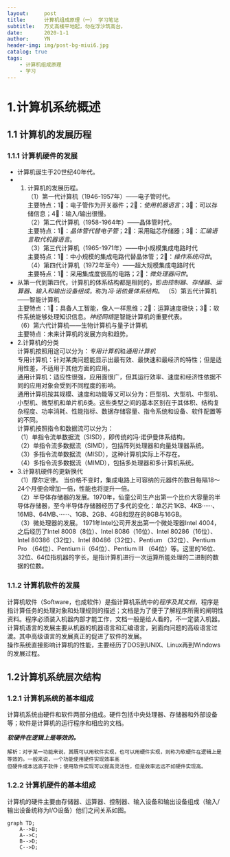 ```yaml
---
layout:     post
title:      计算机组成原理（一） 学习笔记
subtitle:   万丈高楼平地起，勿在浮沙筑高台。
date:       2020-1-1
author:     YN
header-img: img/post-bg-miui6.jpg
catalog: true
tags:
    - 计算机组成原理
    - 学习
--- 
```

# 1.计算机系统概述
## 1.1 计算机的发展历程
###  1.1.1 计算机硬件的发展
- 计算机诞生于20世纪40年代。
- 1. 计算机的发展历程。  
      （1）第一代计算机（1946-1957年）——电子管时代。  
	             主要特点：1⃣️：电子管作为开关器件；2⃣️：*使用机器语言*；3⃣️：可以存储信息；4⃣️：输入/输出很慢。  
	（2）第二代计算机（1958-1964年）——晶体管时代。  
			主要特点：1⃣️：*晶体管代替电子管*；2⃣️：采用磁芯存储器；3⃣️：*汇编语言取代机器语言*。  
	（3）第三代计算机（1965-1971年）——中小规模集成电路时代  
			主要特点：1⃣️：中小规模的集成电路代替晶体管；2⃣️：*操作系统问世*。  
	（4）第四代计算机（1972年至今）——超大规模集成电路时代  
			主要特点：1⃣️：采用集成度很高的电路；2⃣️：*微处理器问世*。
- 从第一代到第四代，计算机的体系结构都是相同的，即*由控制器、存储器、运算器、输入和输出设备组成*，称为*冯·诺依曼体系结构*。
	（5）第五代计算机——智能计算机  
			主要特点：1⃣️：具备人工智能，像人一样思维；2⃣️：运算速度极快；3⃣️：软件系统能够处理知识信息。*神经网络*是智能计算机的重要代表。  
	（6）第六代计算机——生物计算机与量子计算机  
			主要特点：未来计算机的发展方向和趋势。  
- 2.计算机的分类  
  计算机按照用途可以分为：*专用计算机*和*通用计算机*  
  专用计算机：针对某类问题能显示出最有效、最快速和最经济的特性；但是适用性差，不适用于其他方面的应用。  
  通用计算机：适应性很强，应用面很广，但其运行效率、速度和经济性依据不同的应用对象会受到不同程度的影响。  
  通用计算机按其规模、速度和功能等又可以分为：巨型机、大型机、中型机、小型机、微型机和单片机6类。这些类型之间的基本区别在于其体积、结构复杂程度、功率消耗、性能指标、数据存储容量、指令系统和设备、软件配置等的不同。    
  计算机按照指令和数据流可以分为：  
  	（1）单指令流单数据流（SISD），即传统的冯·诺伊曼体系结构。  
  	（2）单指令流多数据流（SIMD），包括阵列处理器和向量处理器系统。  
  	（3）多指令流单数据流（MISD），这种计算机实际上不存在。  
  	（4）多指令流多数据流（MIMD），包括多处理器和多计算机系统。  
- 3.计算机硬件的更新换代  
  （1）摩尔定律。  当价格不变时，集成电路上可容纳的元器件的数目每隔18～24个月便会增加一倍，性能也将提升一倍。  
  （2）半导体存储器的发展。1970年，仙童公司生产出第一个比价大容量的半导体存储器，至今半导体存储器经历了多代的变化：单芯片1KB、4KB······、16MB、64MB、······、1GB、2GB、4GB和现在的8GB与16GB。  
  （3）微处理器的发展。  1971年Intel公司开发出第一个微处理器Intel 4004，之后经历了Intel 8008（8位）、Intel 8086（16位）、Intel 80286（16位）、Intel 80386（32位）、Intel 80486（32位）、Pentium （32位）、Pentium Pro （64位）、Pentium ⅱ（64位）、Pentium 
 Ⅲ （64位）等。这里的16位、32位、64位指机器的字长，是指计算机进行一次运算所能处理的二进制的数据的位数。  
     
### 1.1.2 计算机软件的发展  
计算机软件（Software，也成软件）是指计算机系统中的*程序及其文档*，程序是指计算任务的处理对象和处理规则的描述；文档是为了便于了解程序所需的阐明性资料。程序必须装入机器内部才能工作，文档一般是给人看的，不一定装入机器。  
计算机语言的发展主要从机器的机器语言和汇编语言，到面向问题的高级语言过渡。其中高级语言的发展真正的促进了软件的发展。  
操作系统直接影响计算机的性能，主要经历了DOS到UNIX、Linux再到Windows的发展过程。
## 1.2计算机系统层次结构  
### 1.2.1 计算机系统的基本组成  
计算机系统由硬件和软件两部分组成。硬件包括中央处理器、存储器和外部设备等；软件是计算机的运行程序和相应的文档。
  
**_软硬件在逻辑上是等效的。_**  
 
``` 
解析：对于某一功能来说，其既可以用软件实现，也可以用硬件实现，则称为软硬件在逻辑上是等效的。一般来说，一个功能使用硬件实现效率高
但硬件成本远高于软件；使用软件实现可以提高灵活性，但是效率远远不如硬件实现高。
```
### 1.2.2 计算机硬件的基本组成  
计算机的硬件主要由存储器、运算器、控制器、输入设备和输出设备组成（输入/输出设备统称为I/O设备）他们之间关系如图。

```
graph TD;
    A-->B;
    A-->C;
    B-->D;
    C-->D;
```
		